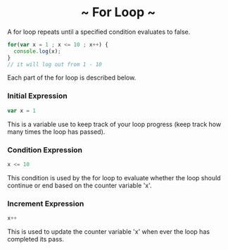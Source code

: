 <h1 align='center'>~ For Loop ~</h1>

<p>A for loop repeats until a specified condition evaluates to false.</p>

```javascript
for(var x = 1 ; x <= 10 ; x++) {
  console.log(x);
}
// it will log out from 1 - 10
```
<p>Each part of the for loop is described below.</p>

<h3>Initial Expression</h3>

```javascript
var x = 1
```
<p>This is a variable use to keep track of your loop progress (keep track how many times the loop has passed).</p>

<h3>Condition Expression </h3>

```javascript
x <= 10
```
<p>This condition is used by the for loop to evaluate whether the loop should continue or end based on the counter variable 'x'.</p>

<h3>Increment Expression</h3>

```javascript
x++
```
<p>This is used to update the counter variable 'x' when ever the loop has completed its pass.</p>
